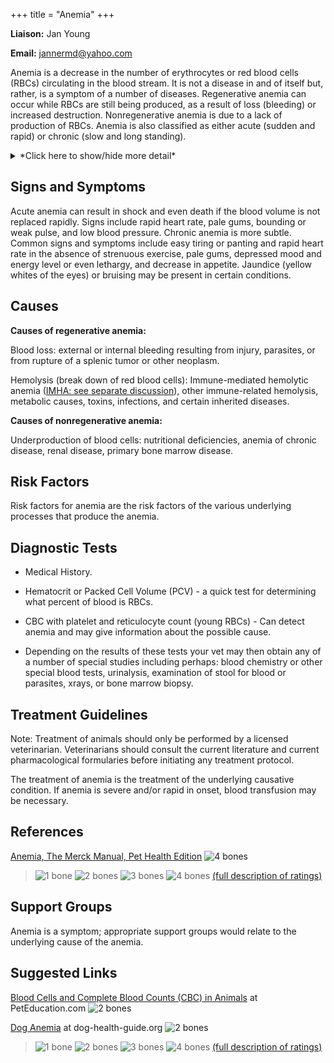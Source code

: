 +++
title = "Anemia"
+++

**Liaison:** Jan Young

**Email:** <jannermd@yahoo.com>



Anemia is a decrease in the number of erythrocytes or red blood cells
(RBCs) circulating in the blood stream. It is not a disease in and of
itself but, rather, is a symptom of a number of diseases. Regenerative
anemia can occur while RBCs are still being produced, as a result of
loss (bleeding) or increased destruction.  Nonregenerative anemia   is
due to a lack of production of RBCs.  Anemia is also classified as
either acute (sudden and rapid) or chronic (slow and long standing).


<details>
<summary>*Click here to show/hide more detail*</summary>
Red blood cells (RBCs) carry oxygen from the lungs throughout the tissues of the body. They have a normal life span of perhaps 120 days, and as they age, they are removed from the blood stream by the spleen and discarded. The bone marrow constantly makes new RBCs to replace the old ones. Certain diseases and environmental factors can cause the RBCs to be broken down and removed faster than normal, resulting in a need for the bone marrow to work harder. If the bone marrow cannot keep up with the rate of breakdown, anemia can result. In other situations, the underlying problem may be an inability of the bone marrow to make new RBCs even at a normal rate, again resulting in anemia. A third category of anemia is the result of bleeding, either acutely or chronically. When anemia is found in your dog, it is important, as a first step, for your vet to determine which type of anemia is present.
</details>


Signs and Symptoms
------------------

Acute anemia can result in shock and even death if the  blood volume is
not replaced rapidly. Signs include rapid heart rate, pale gums,
bounding or weak pulse, and low blood pressure. Chronic anemia is more
subtle. Common signs and symptoms include easy tiring or panting and
rapid heart rate in the absence of strenuous exercise, pale gums,
depressed mood and energy level or even lethargy, and decrease in
appetite. Jaundice (yellow whites of the eyes) or bruising may be
present in certain conditions.

Causes
------

**Causes of regenerative anemia:**

Blood loss: external or internal bleeding resulting from injury,
parasites, or  from rupture of a splenic tumor or other neoplasm.

Hemolysis (break down of red blood cells): Immune-mediated hemolytic
anemia ([IMHA: see separate discussion](/diseases/immune-mediated-hemolytic-anemia)),
other immune-related hemolysis, metabolic causes, toxins, infections,
and certain inherited diseases.



**Causes of nonregenerative anemia:**

Underproduction of blood cells: nutritional deficiencies, anemia of
chronic disease, renal disease, primary bone marrow disease.

Risk Factors
------------

Risk factors for anemia are the risk factors of the various underlying
processes that produce the anemia.

Diagnostic Tests
----------------

-   Medical History.

-   Hematocrit or Packed Cell Volume (PCV) - a quick test for
    determining what percent of blood is RBCs.

-   CBC with platelet and reticulocyte count (young RBCs)  - Can detect
    anemia and may give information about the possible cause.

-   Depending on the results of these tests your vet may then obtain any
    of a number of special studies including perhaps: blood chemistry or
    other special blood tests, urinalysis, examination of stool for
    blood or parasites, xrays, or bone marrow biopsy.

Treatment Guidelines
--------------------

Note: Treatment of animals should only be performed by a licensed
veterinarian. Veterinarians should consult the current literature and
current pharmacological formularies before initiating any treatment
protocol.

The treatment of anemia is the treatment of the underlying causative
condition. If anemia is severe and/or rapid in onset, blood transfusion
may be necessary.

References
----------

[Anemia, The Merck Manual, Pet Health Edition](http://www.merckvetmanual.com/pethealth/dog_disorders_and_diseases/blood_disorders_of_dogs/anemia_in_dogs.html?qt=anemia&alt=sh)
![4 bones](/img/4-bones.gif)

> ![1 bone](/img/1-bone.gif)
> ![2 bones](/img/2-bones.gif)
> ![3 bones](/img/3-bones.gif)
> ![4 bones](/img/4-bones.gif)
> [(full description of ratings)](/diseases/ratings-what-do-they-mean)

Support Groups
--------------

Anemia is a symptom; appropriate support groups would relate to the
underlying cause of the anemia.

Suggested Links
---------------



[Blood Cells and Complete Blood Counts (CBC) in Animals](http://www.peteducation.com/article.cfm?c=2+2144&aid=987) at PetEducation.com
![2 bones](/img/2-bones.gif)

[Dog Anemia](http://www.dog-health-guide.org/doganemia.html) at dog-health-guide.org
![2 bones](/img/2-bones.gif)








> ![1 bone](/img/1-bone.gif)
> ![2 bones](/img/2-bones.gif)
> ![3 bones](/img/3-bones.gif)
> ![4 bones](/img/4-bones.gif)
> [(full description of ratings)](/diseases/ratings-what-do-they-mean)

